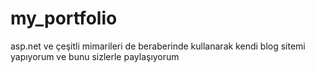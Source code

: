 # my_portfolio
asp.net ve çeşitli mimarileri de beraberinde kullanarak kendi blog sitemi yapıyorum ve bunu sizlerle paylaşıyorum
